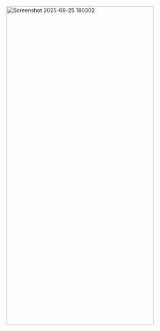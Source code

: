 <img width="386" height="835" alt="Screenshot 2025-08-25 180302" src="https://github.com/user-attachments/assets/a422de8a-1e89-478a-94b5-b57833514110" />
